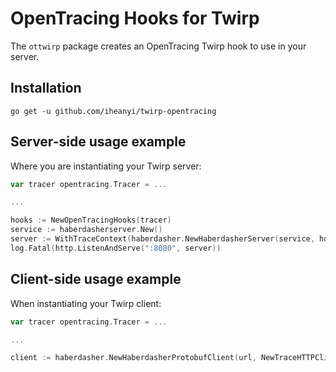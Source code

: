 # OpenTracing Hooks for Twirp

The `ottwirp` package creates an OpenTracing Twirp hook to use in your server.

## Installation

`go get -u github.com/iheanyi/twirp-opentracing`

## Server-side usage example

Where you are instantiating your Twirp server:

```go
var tracer opentracing.Tracer = ...

...

hooks := NewOpenTracingHooks(tracer)
service := haberdasherserver.New()
server := WithTraceContext(haberdasher.NewHaberdasherServer(service, hooks), tracer)
log.Fatal(http.ListenAndServe(":8080", server))
```

## Client-side usage example

When instantiating your Twirp client:

```go
var tracer opentracing.Tracer = ...

...

client := haberdasher.NewHaberdasherProtobufClient(url, NewTraceHTTPClient(http.DefaultClient, tracer))
```

